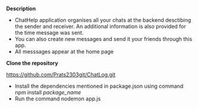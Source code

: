 **Description**

- ChatHelp application organises all your chats at the backend desctibing the sender and receiver. 
An additional information is also provided for the time message was sent.
- You can also create new messages and send it your friends through this app. 
- All messsages appear at the home page 

**Clone the repository**

https://github.com/Prats2303git/ChatLog.git

- Install the dependencies mentioned in package.json using command npm install *package_name*
- Run the command nodemon app.js